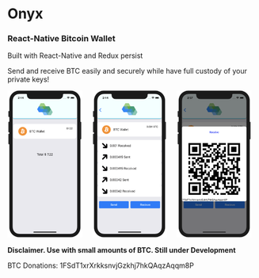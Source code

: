 # Onyx
### React-Native Bitcoin Wallet

Built with React-Native and Redux persist

Send and receive BTC easily and securely while have full custody of your private keys!



<img src="images/FrontScreen.png" width="30%">&nbsp;&nbsp;&nbsp;&nbsp;
<img src="images/TxScreen.png" width="30%">&nbsp;&nbsp;&nbsp;&nbsp;
<img src="images/RecieveScreen.png" width="30%">

**Disclaimer. Use with small amounts of BTC. Still under Development**

BTC Donations: 1FSdT1xrXrkksnvjGzkhj7hkQAqzAqqm8P
